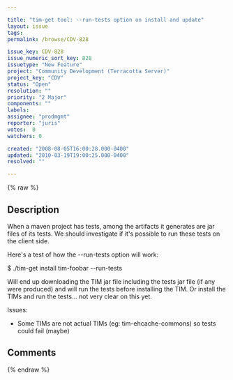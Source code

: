 ```yaml
---

title: "tim-get tool: --run-tests option on install and update"
layout: issue
tags: 
permalink: /browse/CDV-828

issue_key: CDV-828
issue_numeric_sort_key: 828
issuetype: "New Feature"
project: "Community Development (Terracotta Server)"
project_key: "CDV"
status: "Open"
resolution: ""
priority: "2 Major"
components: ""
labels: 
assignee: "prodmgmt"
reporter: "juris"
votes:  0
watchers: 0

created: "2008-08-05T16:00:28.000-0400"
updated: "2010-03-19T19:00:25.000-0400"
resolved: ""

---
```




{% raw %}



## Description

<div markdown="1" class="description">

When a maven project has tests, among the artifacts it generates are jar files of its tests.
We should investigate if it's possible to run these tests on the client side.

Here's a test of how the --run-tests option will work:

   $ ./tim-get install tim-foobar --run-tests

Will end up downloading the TIM jar file including the tests jar file (if any were produced) and will run the tests before installing the TIM. Or install the TIMs and run the tests... not very clear on this yet.

Issues:
- Some TIMs are not actual TIMs (eg: tim-ehcache-commons) so tests could fail (maybe)



</div>

## Comments



{% endraw %}
